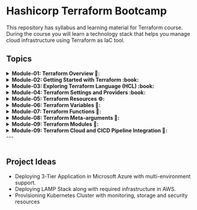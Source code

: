# Hashicorp Terraform Bootcamp

This repository has syllabus and learning material for Terraform course.
During the course you will learn a technology stack that helps you manage cloud infrastructure using Terraform as IaC tool.

## Topics

<details>
 <summary> <b> Module-01: Terraform Overview 🌼: </b>  </summary>
  
 * Introduction to IaC and Hashicorp Terraform
 
 * Terraform Architecture
 
 * Terraform Real world use-cases
  
 * Other IaC tools in the market
  
 * IaC vs Configuration Management Tools

- Public Cloud Primer - Azure/AWS/GCP

</details>

<details>
 <summary> <b> Module-02: Getting Started with Terraform :book: </b>  </summary>
  
  *  Terraform Editions

- Installation and Setting-up environment for Terraform

- Understanding Terraform Basics - Providers | Modules | Resources

- Terraform Files and Directory Structure

- <b>Hands-on Labs</b>

</details>
<details>
 <summary> <b> Module-03: Exploring Terraform Language (HCL) :book: </b>  </summary>
  
  *  Terraform Language: Building blocks

- Terraform Language: Top-Level blocks
  - terraform
  - provider
  - resource
  - variable
  - output
  - data
  - local
  - module
- Terraform Version Constraints
- <b>Hands-on Labs</b>

</details>
<details>
 <summary> <b> Module-04: Terraform Settings and Providers :book: </b>  </summary>
 
  *  Terraform Version

- Provider Version

- State Management - Remote and Local State

- <b>Hands-on Labs</b>
</details>
<details>
 <summary> <b> Module-05: Terraform Resources ⚙️: </b>  </summary>

</details>
<details>
 <summary> <b> Module-06: Terraform Variables 🚥: </b>  </summary>
    
</details>
<details>
 <summary> <b> Module-07: Terraform Functions 🚥: </b>  </summary>
    
</details>
<details>
 <summary> <b> Module-08: Terraform Meta-arguments 🚥: </b>  </summary>
    
</details>
<details>
 <summary> <b> Module-09: Terraform Modules 🚥: </b>  </summary>
    
</details>
<details>
 <summary> <b> Module-09: Terraform Cloud and CICD Pipeline Integration 🚥: </b>  </summary>
    
</details>
 ---<br><br>
  
## Project Ideas
   - Deploying 3-Tier Application in Microsoft Azure with multi-environment support.
   - Deploying LAMP Stack along with required infrastructure in AWS.
   - Provisioning Kubernetes Cluster with monitoring, storage and security resources
